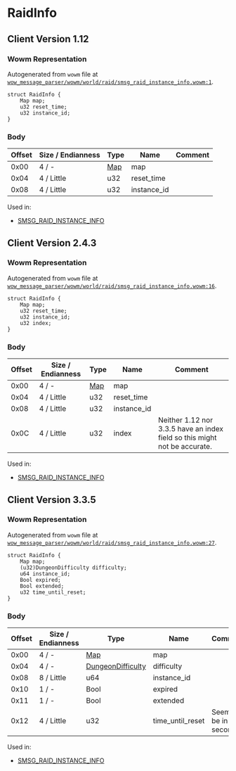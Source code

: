 # RaidInfo

## Client Version 1.12

### Wowm Representation

Autogenerated from `wowm` file at [`wow_message_parser/wowm/world/raid/smsg_raid_instance_info.wowm:1`](https://github.com/gtker/wow_messages/tree/main/wow_message_parser/wowm/world/raid/smsg_raid_instance_info.wowm#L1).
```rust,ignore
struct RaidInfo {
    Map map;
    u32 reset_time;
    u32 instance_id;
}
```
### Body

| Offset | Size / Endianness | Type | Name | Comment |
| ------ | ----------------- | ---- | ---- | ------- |
| 0x00 | 4 / - | [Map](map.md) | map |  |
| 0x04 | 4 / Little | u32 | reset_time |  |
| 0x08 | 4 / Little | u32 | instance_id |  |


Used in:
* [SMSG_RAID_INSTANCE_INFO](smsg_raid_instance_info.md)

## Client Version 2.4.3

### Wowm Representation

Autogenerated from `wowm` file at [`wow_message_parser/wowm/world/raid/smsg_raid_instance_info.wowm:16`](https://github.com/gtker/wow_messages/tree/main/wow_message_parser/wowm/world/raid/smsg_raid_instance_info.wowm#L16).
```rust,ignore
struct RaidInfo {
    Map map;
    u32 reset_time;
    u32 instance_id;
    u32 index;
}
```
### Body

| Offset | Size / Endianness | Type | Name | Comment |
| ------ | ----------------- | ---- | ---- | ------- |
| 0x00 | 4 / - | [Map](map.md) | map |  |
| 0x04 | 4 / Little | u32 | reset_time |  |
| 0x08 | 4 / Little | u32 | instance_id |  |
| 0x0C | 4 / Little | u32 | index | Neither 1.12 nor 3.3.5 have an index field so this might not be accurate. |


Used in:
* [SMSG_RAID_INSTANCE_INFO](smsg_raid_instance_info.md)

## Client Version 3.3.5

### Wowm Representation

Autogenerated from `wowm` file at [`wow_message_parser/wowm/world/raid/smsg_raid_instance_info.wowm:27`](https://github.com/gtker/wow_messages/tree/main/wow_message_parser/wowm/world/raid/smsg_raid_instance_info.wowm#L27).
```rust,ignore
struct RaidInfo {
    Map map;
    (u32)DungeonDifficulty difficulty;
    u64 instance_id;
    Bool expired;
    Bool extended;
    u32 time_until_reset;
}
```
### Body

| Offset | Size / Endianness | Type | Name | Comment |
| ------ | ----------------- | ---- | ---- | ------- |
| 0x00 | 4 / - | [Map](map.md) | map |  |
| 0x04 | 4 / - | [DungeonDifficulty](dungeondifficulty.md) | difficulty |  |
| 0x08 | 8 / Little | u64 | instance_id |  |
| 0x10 | 1 / - | Bool | expired |  |
| 0x11 | 1 / - | Bool | extended |  |
| 0x12 | 4 / Little | u32 | time_until_reset | Seems to be in seconds |


Used in:
* [SMSG_RAID_INSTANCE_INFO](smsg_raid_instance_info.md)

